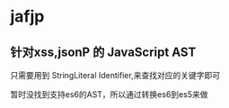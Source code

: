 # jafjp
## 针对xss,jsonP 的 JavaScript AST 
只需要用到 StringLiteral Identifier,来查找对应的关键字即可

暂时没找到支持es6的AST，所以通过转换es6到es5来做

